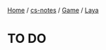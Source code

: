 [Home](https://mengxianbin.github.io) /
[cs-notes](https://mengxianbin.github.io/cs-notes/site) /
[Game](https://mengxianbin.github.io/cs-notes/site/Game) /
[Laya](https://mengxianbin.github.io/cs-notes/site/Game/Laya)

# TO DO
